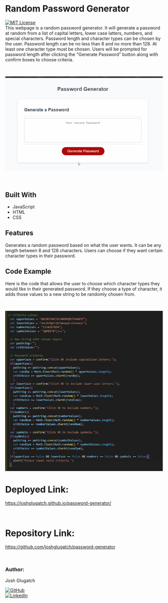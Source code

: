 # Random Password Generator 
[![MIT License](https://img.shields.io/badge/License-MIT-blue.svg)](https://www.mit.edu/~amini/LICENSE.md)
<br>
This webpage is a random password generator. It will generate a password at random from a list of capital letters, lower case latters, numbers, and special characters. Password length and character types can be chosen by the user. Password length can be no less than 8 and no more than 128. At least one character type must be chosen. Users will be prompted for password length after clicking the "Generate Password" button along with confirm boxes to choose criteria.
  
<br>

![exampleGif](https://github.com/joshglugatch/password-generator/blob/master/Assets/generator.gif?raw=true)

<br>

## Built With
* JavaScript
* HTML
* CSS

## Features
Generates a random password based on what the user wants. It can be any length between 8 and 128 characters. Users can choose if they want certain character types in their password. 

## Code Example
Here is the code that allows the user to choose which character types they would like in their generated password. If they choose a type of character, it adds those values to a new string to be randomly chosen from.

<br>  

![criteria](https://github.com/joshglugatch/password-generator/blob/master/Assets/criteriascreenshotNEW.png?raw=true)



# Deployed Link:
https://joshglugatch.github.io/password-generator/

<br>

# Repository Link:
https://github.com/joshglugatch/password-generator

<br>

### Author:
Josh Glugatch  

[![GitHub](https://img.shields.io/badge/github-%23100000.svg?&style=for-the-badge&logo=github&logoColor=white)](https://github.com/joshglugatch)
<br>
[![LinkedIn](https://img.shields.io/badge/linkedin-%230077B5.svg?&style=for-the-badge&logo=linkedin&logoColor=white)](www.linkedin.com/in/joshua-glugatch)


